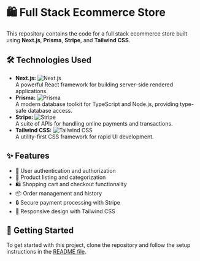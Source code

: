 # 🛍️ Full Stack Ecommerce Store

This repository contains the code for a full stack ecommerce store built using **Next.js**, **Prisma**, **Stripe**, and **Tailwind CSS**.

## 🛠️ Technologies Used

- **Next.js:** ![Next.js](https://img.shields.io/badge/Next.js-000000?style=flat&logo=next.js&logoColor=white)  
  A powerful React framework for building server-side rendered applications.
- **Prisma:** ![Prisma](https://img.shields.io/badge/Prisma-2D3748?style=flat&logo=prisma&logoColor=white)  
  A modern database toolkit for TypeScript and Node.js, providing type-safe database access.
- **Stripe:** ![Stripe](https://img.shields.io/badge/Stripe-008CDD?style=flat&logo=stripe&logoColor=white)  
  A suite of APIs for handling online payments and transactions.
- **Tailwind CSS:** ![Tailwind CSS](https://img.shields.io/badge/Tailwind_CSS-38B2AC?style=flat&logo=tailwind-css&logoColor=white)  
  A utility-first CSS framework for rapid UI development.

## ✨ Features

- 🔐 User authentication and authorization
- 🛒 Product listing and categorization
- 🛍️ Shopping cart and checkout functionality
- 📦 Order management and history
- 🔒 Secure payment processing with Stripe
- 📱 Responsive design with Tailwind CSS

## 🚀 Getting Started

To get started with this project, clone the repository and follow the setup instructions in the [README file](./README.md).

